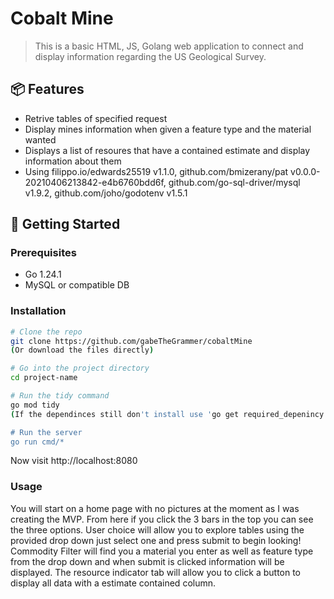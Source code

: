 # Cobalt Mine

> This is a basic HTML, JS, Golang web application to connect and display information regarding the US Geological Survey.

## 📦 Features

- Retrive tables of specified request
- Display mines information when given a feature type and the material wanted
- Displays a list of resoures that have a contained estimate and display information about them
- Using filippo.io/edwards25519 v1.1.0, github.com/bmizerany/pat v0.0.0-20210406213842-e4b6760bdd6f, github.com/go-sql-driver/mysql v1.9.2, github.com/joho/godotenv v1.5.1

## 🚀 Getting Started

### Prerequisites

- Go 1.24.1 
- MySQL or compatible DB

### Installation

```bash
# Clone the repo
git clone https://github.com/gabeTheGrammer/cobaltMine
(Or download the files directly)

# Go into the project directory
cd project-name

# Run the tidy command
go mod tidy
(If the dependinces still don't install use 'go get required_depenincy' i.e. 'go get filippo.io/edwards25519')

# Run the server
go run cmd/*

```
Now visit http://localhost:8080

### Usage

You will start on a home page with no pictures at the moment as I was creating the MVP. From here if you click the 3 bars in the top you can see the three options.
User choice will allow you to explore tables using the provided drop down just select one and press submit to begin looking! Commodity Filter will find you a material you
enter as well as feature type from the drop down and when submit is clicked information will be displayed. The resource indicator tab will allow you to click a button to
display all data with a estimate contained column.

